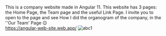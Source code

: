 This is a company website made in Angular 11. This website has 3 pages: the Home Page, the Team page and the useful Link Page. I invite you to open to the page and see How I did the organogram of the company, in the ''Our Team' Page 😉
</br>
https://angular-web-site.web.app/
![abc1](https://user-images.githubusercontent.com/50790233/117813490-850c7c00-b239-11eb-883b-c9ba2dad28ae.JPG)
